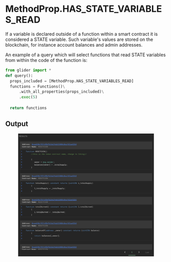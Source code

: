 # MethodProp.HAS\_STATE\_VARIABLES\_READ

If a variable is declared outside of a function within a smart contract it is considered a STATE variable. Such variable's values are stored on the blockchain, for instance account balances and admin addresses.

An example of a query which will select functions that read STATE variables from within the code of the function is:

```python
from glider import *
def query():
  props_included = [MethodProp.HAS_STATE_VARIABLES_READ]
  functions = Functions()\
      .with_all_properties(props_included)\
      .exec(5)

  return functions
```

## Output

<figure><img src="../../../.gitbook/assets/image (2).png" alt=""><figcaption></figcaption></figure>
